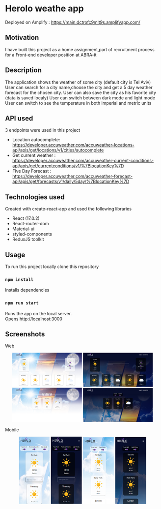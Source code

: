 # Herolo weathe app

Deployed on Amplify : https://main.dctrofc9mit9s.amplifyapp.com/

## Motivation

I have built this project as a home assignment,part of recruitment process for a Front-end developer position at ABRA-it

## Description

The application shows the weather of some city (default city is Tel Aviv)
User can search for a city name,choose the city and get a 5 day weather forecast for the
chosen city.
User can also save the city as his favorite city (data is saved localy)
User can switch between dark mode and light mode
User can switch to see the temperature in both imperial and metric units

## API used

3 endpoints were used in this project

- Location autocomplete: <br />
  https://developer.accuweather.com/accuweather-locations-api/apis/get/locations/v1/cities/autocomplete
- Get current weather : <br />
  https://developer.accuweather.com/accuweather-current-conditions-api/apis/get/currentconditions/v1/%7BlocationKey%7D
- Five Day Forecast : <br />
  https://developer.accuweather.com/accuweather-forecast-api/apis/get/forecasts/v1/daily/5day/%7BlocationKey%7D

## Technologies used

Created with create-react-app and used the following libraries

- React (17.0.2)
- React-router-dom
- Material-ui
- styled-components
- ReduxJS toolkit

## Usage

To run this project locally clone this repository

### `npm install`

Installs dependencies

### `npm run start`

Runs the app on the local server.<br>
Opens http://localhost:3000

## Screenshots

Web

<p align="center">  
      <img alt="home" src="/public/app-screenshots/home.PNG" width="45%">
      <img alt="home-dark" src="public/app-screenshots/home-dark.PNG" width="45%">
      <img alt="favorites" src="public/app-screenshots/favorites.PNG" width="45%">
      <img alt="favorites-dark" src="public/app-screenshots/favorites-dark.PNG" width="45%">
</p>
Mobile
<p align="center">  
      <img alt="mobilehome" src="public/app-screenshots/mobilehome.PNG" width="20%">
      <img alt="mobilehome-dark" src="public/app-screenshots/mobilehome-dark.PNG" width="20%">
      <img alt="mobilefavorites" src="public/app-screenshots/mobilefavorites.PNG" width="20%">
      <img alt="mobilefavorites-dark" src="/public/app-screenshots/mobilefavorites-dark.PNG" width="20%">
</p>
